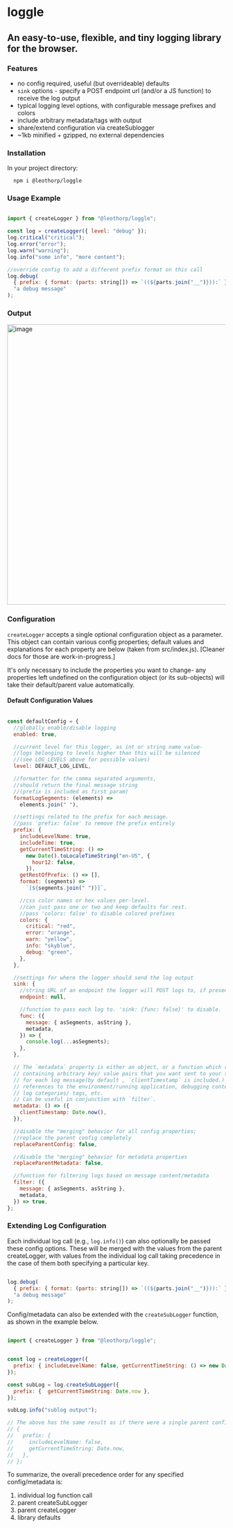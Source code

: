 # loggle

## An easy-to-use, flexible, and tiny logging library for the browser.

### Features

- no config required, useful (but overrideable) defaults
- `sink` options - specify a POST endpoint url (and/or a JS function) to receive the log output
- typical logging level options, with configurable message prefixes and colors
- include arbitrary metadata/tags with output
- share/extend configuration via createSublogger
- ~1kb minified + gzipped, no external dependencies

### Installation

In your project directory:

```
  npm i @leothorp/loggle
```

### Usage Example

```js

import { createLogger } from "@leothorp/loggle";

const log = createLogger({ level: "debug" });
log.critical("critical");
log.error("error");
log.warn("warning");
log.info("some info", "more content");

//override config to add a different prefix format on this call
log.debug(
  { prefix: { format: (parts: string[]) => `((${parts.join("__")})):` } },
  "a debug message"
);

```

### Output

<img width="646" alt="image" src="https://user-images.githubusercontent.com/12928449/177232719-5e97e1b8-85cb-4b48-b10a-16080b3a00e1.png">

### Configuration

`createLogger` accepts a single optional configuration object as a parameter. This object can contain various config properties; default values and explanations for each property
are below (taken from src/index.js). [Cleaner docs for those are work-in-progress.]

It's only necessary to include the properties you want to change- any properties left undefined on the configuration object (or its sub-objects) will take their default/parent value automatically.

#### Default Configuration Values

```js

const defaultConfig = {
  //globally enable/disable logging
  enabled: true,

  //current level for this logger, as int or string name value- 
  //logs belonging to levels higher than this will be silenced
  //(see LOG_LEVELS above for possible values)
  level: DEFAULT_LOG_LEVEL,

  //formatter for the comma separated arguments, 
  //should return the final message string
  //(prefix is included as first param)
  formatLogSegments: (elements) =>
    elements.join(" "),

  //settings related to the prefix for each message. 
  //pass 'prefix: false' to remove the prefix entirely
  prefix: {
    includeLevelName: true,
    includeTime: true,
    getCurrentTimeString: () =>
      new Date().toLocaleTimeString("en-US", {
        hour12: false,
      }),
    getRestOfPrefix: () => [],
    format: (segments) =>
      `[${segments.join(" ")}]`,

    //css color names or hex values per-level.
    //can just pass one or two and keep defaults for rest.
    //pass 'colors: false' to disable colored prefixes
    colors: {
      critical: "red",
      error: "orange",
      warn: "yellow",
      info: "skyblue",
      debug: "green",
    },
  },

  //settings for where the logger should send the log output
  sink: {
    //string URL of an endpoint the logger will POST logs to, if present.
    endpoint: null,

    //function to pass each log to. 'sink: {func: false}' to disable.
    func: ({
      message: { asSegments, asString },
      metadata,
    }) => {
      console.log(...asSegments);
    },
  },

  // The `metadata` property is either an object, or a function which returns an object,
  // containing arbitrary key/ value pairs that you want sent to your sink endpoint/function
  // for each log message(by default , `clientTimestamp` is included.)
  // references to the environment/running application, debugging context, 
  // log categories/ tags, etc.
  // Can be useful in conjunction with `filter`.
  metadata: () => ({
    clientTimestamp: Date.now(),
  }),

  //disable the "merging" behavior for all config properties;
  //replace the parent config completely
  replaceParentConfig: false,

  //disable the "merging" behavior for metadata properties
  replaceParentMetadata: false,

  //function for filtering logs based on message content/metadata
  filter: ({
    message: { asSegments, asString },
    metadata,
  }) => true,
};

```

### Extending Log Configuration

Each individual log call (e.g., `log.info()`) can also optionally be
passed these config options. These will be merged with the values from the parent createLogger, with values from the individual log call taking precedence in the case of them both specifying a particular key.

```js

log.debug(
  { prefix: { format: (parts: string[]) => `((${parts.join("__")})):` } },
  "a debug message"
);

```

Config/metadata can also be extended with the `createSubLogger` function, as shown in the example below.

```js

import { createLogger } from "@leothorp/loggle";


const log = createLogger({
  prefix: { includeLevelName: false, getCurrentTimeString: () => new Date() },
});

const subLog = log.createSubLogger({
  prefix: {  getCurrentTimeString: Date.now },
});

subLog.info("sublog output");

// The above has the same result as if there were a single parent config of
// {
//   prefix: {
//     includeLevelName: false,
//     getCurrentTimeString: Date.now,
//   },
// };

```


To summarize, the overall precedence order for any specified config/metadata is:
1. individual log function call
2. parent createSubLogger
3. parent createLogger
4. library defaults

